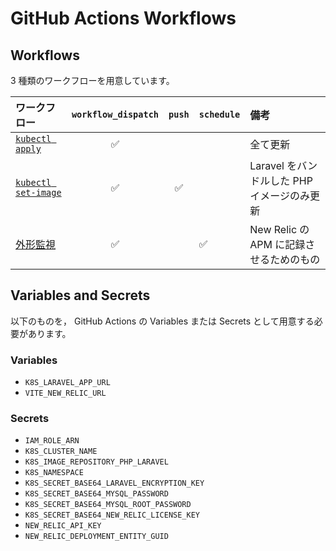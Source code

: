 # GitHub Actions Workflows

## Workflows

3 種類のワークフローを用意しています。

| ワークフロー                                          | `workflow_dispatch` | `push` | `schedule` | 備考                           |
|:------------------------------------------------|:-------------------:|:------:|:-----------|:-----------------------------|
| [`kubectl apply`](./kubectl.apply.yaml)         |          ✅          |        |            | 全て更新                         |
| [`kubectl set-image`](./kubectl.set-image.yaml) |          ✅          |   ✅    |            | Laravel をバンドルした PHP イメージのみ更新 | 
| [外形監視](./kick.yaml)                             |          ✅          |        | ✅          | New Relic の APM に記録させるためのもの  | 

## Variables and Secrets

以下のものを， GitHub Actions の Variables または Secrets として用意する必要があります。

### Variables

- `K8S_LARAVEL_APP_URL`
- `VITE_NEW_RELIC_URL`

### Secrets

- `IAM_ROLE_ARN`
- `K8S_CLUSTER_NAME`
- `K8S_IMAGE_REPOSITORY_PHP_LARAVEL`
- `K8S_NAMESPACE`
- `K8S_SECRET_BASE64_LARAVEL_ENCRYPTION_KEY`
- `K8S_SECRET_BASE64_MYSQL_PASSWORD`
- `K8S_SECRET_BASE64_MYSQL_ROOT_PASSWORD`
- `K8S_SECRET_BASE64_NEW_RELIC_LICENSE_KEY`
- `NEW_RELIC_API_KEY`
- `NEW_RELIC_DEPLOYMENT_ENTITY_GUID`

